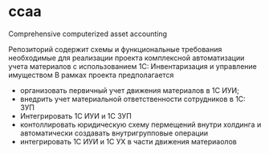# ccaa
Comprehensive computerized asset accounting 


Репозиторий содержит схемы и функциональные требования необходимые для реализации проекта комплексной автоматизации учета материалов с использованием 1С: Инвентаризация и управление имуществом 
В рамках проекта предполагается 
- организовать первичный учет движения материалов в 1С ИУИ;
- внедрить учет материальной ответственности сотрудников в 1С: ЗУП
- Интегрировать 1С ИУИ и 1С ЗУП
- контоллировать юридическую схему пермещений внутри холдинга и автоматически создавать внутригрупповые операции
- интегрировать 1С ИУИ и 1С УХ в части движения материаолов
